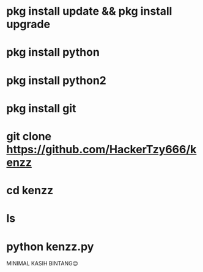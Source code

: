 # pkg install update && pkg install upgrade

# pkg install python

# pkg install python2

# pkg install git

# git clone https://github.com/HackerTzy666/kenzz

# cd kenzz

# ls

# python kenzz.py

MINIMAL KASIH BINTANG😌

